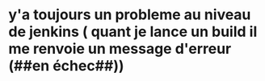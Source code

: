 # y'a toujours un probleme au niveau de jenkins ( quant je lance un build il me renvoie un message d'erreur (##en échec##))

